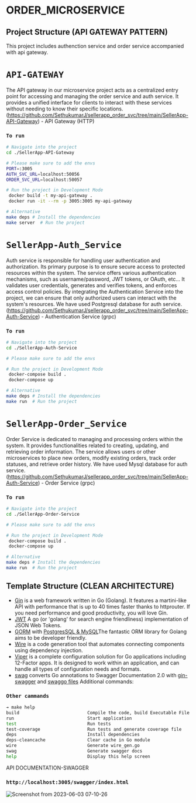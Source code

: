 # ORDER_MICROSERVICE


## Project Structure (API GATEWAY PATTERN)
This project includes authenction service and order service accompanied with api gateway.

# `API-GATEWAY`
The API gateway in our microservice project acts as a centralized entry point for accessing and managing the order service and auth service. It provides a unified interface for clients to interact with these services without needing to know their specific locations.
(https://github.com/SethukumarJ/sellerapp_order_svc/tree/main/SellerApp-API-Gateway) - API Gateway (HTTP)
### `To run`
```bash
# Navigate into the project
cd ./SellerApp-API-Gateway

# Please make sure to add the envs
PORT=:3005
AUTH_SVC_URL=localhost:50056
ORDER_SVC_URL=localhost:50057

# Run the project in Development Mode
 docker build -t my-api-gateway .
 docker run -it --rm -p 3005:3005 my-api-gateway

# Alternative
make deps # Install the dependencies 
make server  # Run the project
```
# `SellerApp-Auth_Service`
Auth service is responsible for handling user authentication and authorization. Its primary purpose is to ensure secure access to protected resources within the system. The service offers various authentication mechanisms, such as username/password, JWT tokens, or OAuth, etc... It validates user credentials, generates and verifies tokens, and enforces access control policies. By integrating the Authentication Service into the project, we can ensure that only authorized users can interact with the system's resources.
We have used Postgresql database for auth service.
(https://github.com/SethukumarJ/sellerapp_order_svc/tree/main/SellerApp-Auth-Service) - Authentication Service (grpc)
### `To run`
```bash
# Navigate into the project
cd ./SellerApp-Auth-Service

# Please make sure to add the envs

# Run the project in Development Mode
 docker-compose build .
 docker-compose up

# Alternative
make deps # Install the dependencies 
make run  # Run the project
```
# `SellerApp-Order_Service`
Order Service is dedicated to managing and processing orders within the system. It provides functionalities related to creating, updating, and retrieving order information. The service allows users or other microservices to place new orders, modify existing orders, track order statuses, and retrieve order history. 
We have used Mysql database for auth service.
(https://github.com/SethukumarJ/sellerapp_order_svc/tree/main/SellerApp-Auth-Service) - Order Service (grpc)
### `To run`
```bash
# Navigate into the project
cd ./SellerApp-Order-Service

# Please make sure to add the envs

# Run the project in Development Mode
 docker-compose build .
 docker-compose up

# Alternative
make deps # Install the dependencies 
make run  # Run the project
```

## Template Structure (CLEAN ARCHITECTURE)

- [Gin](github.com/gin-gonic/gin) is a web framework written in Go (Golang). It features a martini-like API with performance that is up to 40 times faster thanks to httprouter. If you need performance and good productivity, you will love Gin.
- [JWT](github.com/golang-jwt/jwt) A go (or 'golang' for search engine friendliness) implementation of JSON Web Tokens.
- [GORM](https://gorm.io/index.html) with [PostgresSQL & MySQL](https://gorm.io/docs/connecting_to_the_database.html#PostgreSQL)The fantastic ORM library for Golang aims to be developer friendly.
- [Wire](https://github.com/google/wire) is a code generation tool that automates connecting components using dependency injection.
- [Viper](https://github.com/spf13/viper) is a complete configuration solution for Go applications including 12-Factor apps. It is designed to work within an application, and can handle all types of configuration needs and formats.
- [swag](https://github.com/swaggo/swag) converts Go annotations to Swagger Documentation 2.0 with [gin-swagger](https://github.com/swaggo/gin-swagger) and [swaggo files](github.com/swaggo/files)
Additional commands:
### `Other cammands`
```bash
➔ make help
build                          Compile the code, build Executable File
run                            Start application
test                           Run tests
test-coverage                  Run tests and generate coverage file
deps                           Install dependencies
deps-cleancache                Clear cache in Go module
wire                           Generate wire_gen.go
swag                           Generate swagger docs
help                           Display this help screen
```

API DOCUMENTATION-SWAGGER
### `http://localhost:3005/swagger/index.html`
![Screenshot from 2023-06-03 07-10-26](https://github.com/SethukumarJ/sellerapp_order_svc/assets/114211073/4bac5c76-bb13-4f1f-896b-fe75deb65a93)
